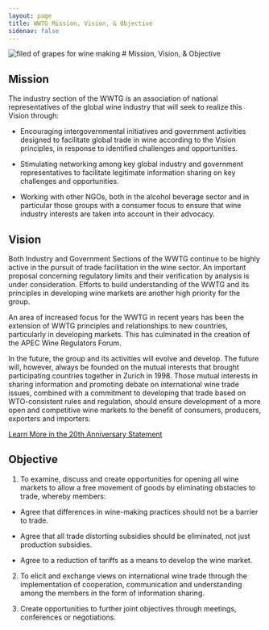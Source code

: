 ```yaml
---
layout: page
title: WWTG Mission, Vision, & Objective
sidenav: false
---
```

<img src="https://federalist-3e8247ba-270c-487c-ae72-187edb4937f8.app.cloud.gov/site/eriksarnold/pages-uswds-jekyll/assets/uploads/hero-vine-w-blurry-field.jpg" alt="filed of grapes for wine making">
# Mission, Vision, & Objective

## Mission
The industry section of the WWTG is an association of national representatives of the global wine industry that will seek to realize this Vision through:

- Encouraging intergovernmental initiatives and government activities designed to facilitate global trade in wine according to the Vision principles, in response to identified challenges and opportunities.

- Stimulating networking among key global industry and government representatives to facilitate legitimate information sharing on key challenges and opportunities.

- Working with other NGOs, both in the alcohol beverage sector and in particular those groups with a consumer focus to ensure that wine industry interests are taken into account in their advocacy.

## Vision
Both Industry and Government Sections of the WWTG continue to be highly active in the pursuit of trade facilitation in the wine sector. An important proposal concerning regulatory limits and their verification by analysis is under consideration. Efforts to build understanding of the WWTG and its principles in developing wine markets are another high priority for the group.

An area of increased focus for the WWTG in recent years has been the extension of WWTG principles and relationships to new countries, particularly in developing markets. This has culminated in the creation of the APEC Wine Regulators Forum.

In the future, the group and its activities will evolve and develop. The future will, however, always be founded on the mutual interests that brought participating countries together in Zurich in 1998. Those mutual interests in sharing information and promoting debate on international wine trade issues, combined with a commitment to developing that trade based on WTO-consistent rules and regulation, should ensure development of a more open and competitive wine markets to the benefit of consumers, producers, exporters and importers.

<a class="usa-button" href="/twenty-yr-statement">Learn More in the 20th Anniversary Statement</a>

## Objective
1) To examine, discuss and create opportunities for opening all wine markets to allow a free movement of goods by eliminating obstacles to trade, whereby members:

- Agree that differences in wine-making practices should not be a barrier to trade.

- Agree that all trade distorting subsidies should be eliminated, not just production subsidies.

- Agree to a reduction of tariffs as a means to develop the wine market.

2) To elicit and exchange views on international wine trade through the implementation of cooperation, communication and understanding among the members in the form of information sharing.

3) Create opportunities to further joint objectives through meetings, conferences or negotiations.
